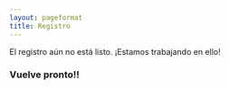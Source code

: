 ```yaml
---
layout: pageformat
title: Registro
---
```


El registro aún no está listo. ¡Estamos trabajando en ello!

### Vuelve pronto!!
